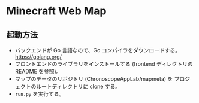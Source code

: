 # Minecraft Web Map

## 起動方法

- バックエンドが Go 言語なので、Go コンパイラをダウンロードする。
    https://golang.org/
- フロントエンドのライブラリをインストールする (frontend ディレクトリの README を参照)。
- マップのデータのリポジトリ (ChronoscopeAppLab/mapmeta) を
    プロジェクトのルートディレクトリに clone する。
- `run.py` を実行する。
